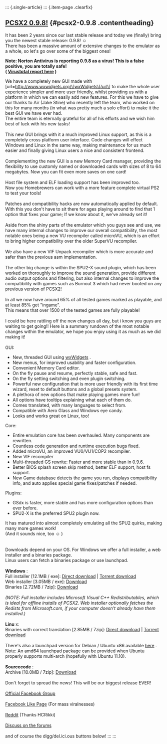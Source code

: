 ::: {.single-article}
::: {.item-page .clearfix}
## [PCSX2 0.9.8!](/85-pcsx2-0-9-8.html) {#pcsx2-0.9.8 .contentheading}

It has been 2 years since our last stable release and today we (finally)
bring you the newest stable release: 0.9.8!
☺️\
There has been a massive amount of extensive changes to the emulator as
a whole, so let\'s go over some of the biggest ones!

**Note: Norton Antivirus is reporting 0.9.8 as a virus! This is a false
positive, you are totally safe!**\
**( [Virustotal report
here](http://www.virustotal.com/file-scan/report.html?id=fe6efa4e21068f4e391184718baf5d88d03995b4fad56b97dab22873dcdd9cd3-1304289866)
)**

We have a completely new GUI made with
\[url=http://www.wxwidgets.org/\]wxWidgets\[/url\] to make the whole
user experience simpler and more user friendly, whilst providing us with
a platform in which we can easily add new features. For this we have to
give our thanks to Air (Jake Stine) who recently left the team, who
worked on this for many months (in what was pretty much a solo effort)
to make it the best GUI we have ever had.\
The entire team is eternally grateful for all of his efforts and we wish
him best of luck with his new tasks!\
\
This new GUI brings with it a much improved Linux support, as this is a
completely cross platform user interface. Code changes will effect
Windows and Linux in the same way, making maintenance for us much easier
and finally giving Linux users a nice and consistent frontend.\
\
Complementing the new GUI is a new Memory Card manager, providing the
flexibility to use customly named or downloaded cards with sizes of 8 to
64 megabytes. Now you can fit even more saves on one card!\
\
Host file system and ELF loading support has been improved too.\
Now you Homebrewers can work with a more feature complete virtual PS2 to
test your tools!\
\
Patches and compatibility hacks are now automatically applied by
default.\
With this you don\'t have to sit there for ages playing around to find
that 1 option that fixes your game; If we know about it, we\'ve already
set it!\
\
Aside from the shiny parts of the emulator which you guys see and use,
we have many internal changes to improve our overall compatibility, the
most notable ones being a new VU recompiler called microVU, which is an
effort to bring higher compatibility over the older SuperVU recompiler.\
\
We also have a new VIF Unpack recompiler which is more accurate and
safer than the previous asm implementation.\
\
The other big change is within the SPU2-X sound plugin, which has been
worked on thoroughly to improve the sound generation, provide different
audio output options and filtering, but also internal changes to improve
the compatibility with games such as Burnout 3 which had never booted on
any previous version of PCSX2!\
\
In all we now have around 65% of all tested games marked as playable,
and at least 85% get \"ingame\".\
This means that over 1500 of the tested games are fully playable!\
\
I could be here rattling off the new changes all day, but i know you
guys are waiting to get going!! Here is a summary rundown of the most
notable changes within the emulator, we hope you enjoy using it as much
as we did making it!\
\
GUI:

-   New, threaded GUI using [wxWidgets](http://www.wxwidgets.org/) .
-   New menus, for improved usability and faster configuration.
-   Convenient Memory Card editor.
-   On the fly pause and resume, perfectly stable, safe and fast.
-   On the fly setting switching and even plugin switching.
-   Powerful new configuration that is more user friendly with its first
    time wizard, reset to default buttons and a global presets system.
-   A plethora of new options that make playing games more fun!
-   All options have tooltips explaining what each of them do.
-   Comes translated, with many languages to select from.
-   Compatible with Aero Glass and Windows eye candy.
-   Looks and works great on Linux, too!

Core:

-   Entire emulation core has been overhauled. Many components are
    rewritten.
-   Countless code generation and runtime execution bugs fixed.
-   Added microVU, an improved VU0/VU1/COP2 recompiler.
-   New VIF recompiler
-   Multi-threaded GS rewrite: Faster and more stable than in 0.9.6.
-   Better BIOS splash screen skip method, better ELF support, host fs
    support.
-   New Game database detects the game you run, displays compatibility
    info, and auto applies special game fixes/patches if needed.

Plugins:

-   GSdx is faster, more stable and has more configuration options than
    ever before.
-   SPU2-X is the preferred SPU2 plugin now.

It has matured into almost completely emulating all the SPU2 quirks,
making many more games work!\
(And it sounds nice, too
☺️ )\
\
\
Downloads depend on your OS. For Windows we offer a full installer, a
web installer and a binaries package.\
Linux users can fetch a binaries package or use launchpad.\
\
**Windows** :\
Full installer \[12.1MB / exe\]: [Direct
download](http://code.google.com/p/pcsx2/downloads/detail?name=pcsx2-0.9.8-r4600-setup.exe&amp;can=2&amp;q=)
\| [Torrent
download](http://tracker.pcsx2.net/download.php?id=24&amp;name=pcsx2098r4600setup.torrent)\
Web installer \[3.05MB / exe\]:
[Download](http://code.google.com/p/pcsx2/downloads/detail?name=pcsx2-0.9.8-r4600-websetup.exe)\
Binaries \[2.72MB / 7zip\]:
[Download](http://code.google.com/p/pcsx2/downloads/detail?name=pcsx2-0.9.8-r4600-binaries.7z)\
\
*(NOTE: Full installer includes Microsoft Visual C++ Redistributables,
which is ideal for offline installs of PCSX2. Web installer optionally
fetches the Redists from Microsoft.com, if your computer doesn\'t
already have them installed.)*\
\
**Linu** x:\
Binaries with correct translation \[2.85MB / 7zip\]: [Direct
download](http://code.google.com/p/pcsx2/downloads/detail?name=pcsx2-0.9.8-r4594-linux~translation_fix.tar.gz&amp;can=2&amp;q=)
\| [Torrent
download](http://tracker.pcsx2.net/download.php?id=25&amp;name=pcsx2-0.9.8-r4594-linux.tar.gz.torrent)\
\
There\'s also a launchpad version for Debian / Ubuntu x86 available
[here](https://launchpad.net/~gregory-hainaut/+archive/pcsx2.official.ppa)
.\
Note: An amd64 launchpad package can be provided when Ubuntu properly
supports multi-arch (hopefully with Ubuntu 11.10).\
\
**Sourcecode** :\
Archive \[10.0MB / 7zip\]:
[Download](/download/releases/source-code/summary/7-source/3-pcsx2-0-9-8-source-code.html)\
\
Don\'t forget to spread the news! This will be our biggest release
EVER!\
\
[Official Facebook
Group](http://www.facebook.com/group.php?gid=98483509559)\
\
[Facebook Like
Page](http://www.facebook.com/#!/pages/Pcsx2-098/145051045565631) (For
mass viralnesses)\
\
[Reddit](http://www.reddit.com/r/gaming/comments/h1eh6/ps2_emulator_pcsx2_updated_to_098_improvements/)
(Thanks HCRikki)\
\
[Discuss on the
forums](http://forums.pcsx2.net/Thread-PCSX2-0-9-8--21539)\
\
and of course the digg/del.ici.ous buttons below!
:::
:::
